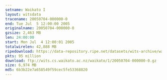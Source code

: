 ```yaml
---
setname: Waikato I
layout: witsdata
tracename: 20050704-000000-0
end: Tue Jul  5 12:00:00 2005
originalname: 20050704-000000-0
gzsize: 2,463 MB
len: 24:00:00
start: Mon Jul  4 12:00:01 2005
totalwirelen: 42,888 MB
ripedownload: https://data-repository.ripe.net/datasets/wits-archive/waikato/1/20050704-000000-0.gz
pkts: 95 million
download: ftp://wits.cs.waikato.ac.nz/waikato/1/20050704-000000-0.gz
size: 6,974 MB
md5: 6b3b22e7a658549f59cec5fe53368820
---
```

